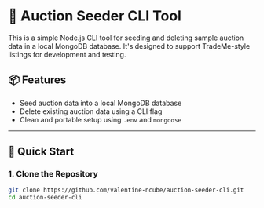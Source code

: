 # 🧪 Auction Seeder CLI Tool

This is a simple Node.js CLI tool for seeding and deleting sample auction data in a local MongoDB database. It's designed to support TradeMe-style listings for development and testing.

## 📦 Features

- Seed auction data into a local MongoDB database
- Delete existing auction data using a CLI flag
- Clean and portable setup using `.env` and `mongoose`

---

## 🚀 Quick Start

### 1. Clone the Repository

```bash
git clone https://github.com/valentine-ncube/auction-seeder-cli.git
cd auction-seeder-cli
